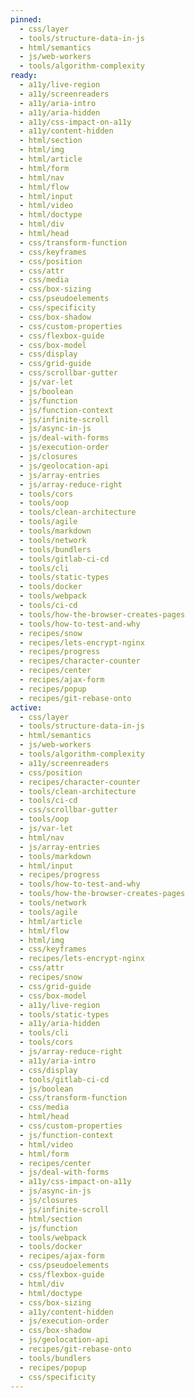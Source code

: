 ```yaml
---
pinned:
  - css/layer
  - tools/structure-data-in-js
  - html/semantics
  - js/web-workers
  - tools/algorithm-complexity
ready:
  - a11y/live-region
  - a11y/screenreaders
  - a11y/aria-intro
  - a11y/aria-hidden
  - a11y/css-impact-on-a11y
  - a11y/content-hidden
  - html/section
  - html/img
  - html/article
  - html/form
  - html/nav
  - html/flow
  - html/input
  - html/video
  - html/doctype
  - html/div
  - html/head
  - css/transform-function
  - css/keyframes
  - css/position
  - css/attr
  - css/media
  - css/box-sizing
  - css/pseudoelements
  - css/specificity
  - css/box-shadow
  - css/custom-properties
  - css/flexbox-guide
  - css/box-model
  - css/display
  - css/grid-guide
  - css/scrollbar-gutter
  - js/var-let
  - js/boolean
  - js/function
  - js/function-context
  - js/infinite-scroll
  - js/async-in-js
  - js/deal-with-forms
  - js/execution-order
  - js/closures
  - js/geolocation-api
  - js/array-entries
  - js/array-reduce-right
  - tools/cors
  - tools/oop
  - tools/clean-architecture
  - tools/agile
  - tools/markdown
  - tools/network
  - tools/bundlers
  - tools/gitlab-ci-cd
  - tools/cli
  - tools/static-types
  - tools/docker
  - tools/webpack
  - tools/ci-cd
  - tools/how-the-browser-creates-pages
  - tools/how-to-test-and-why
  - recipes/snow
  - recipes/lets-encrypt-nginx
  - recipes/progress
  - recipes/character-counter
  - recipes/center
  - recipes/ajax-form
  - recipes/popup
  - recipes/git-rebase-onto
active:
  - css/layer
  - tools/structure-data-in-js
  - html/semantics
  - js/web-workers
  - tools/algorithm-complexity
  - a11y/screenreaders
  - css/position
  - recipes/character-counter
  - tools/clean-architecture
  - tools/ci-cd
  - css/scrollbar-gutter
  - tools/oop
  - js/var-let
  - html/nav
  - js/array-entries
  - tools/markdown
  - html/input
  - recipes/progress
  - tools/how-to-test-and-why
  - tools/how-the-browser-creates-pages
  - tools/network
  - tools/agile
  - html/article
  - html/flow
  - html/img
  - css/keyframes
  - recipes/lets-encrypt-nginx
  - css/attr
  - recipes/snow
  - css/grid-guide
  - css/box-model
  - a11y/live-region
  - tools/static-types
  - a11y/aria-hidden
  - tools/cli
  - tools/cors
  - js/array-reduce-right
  - a11y/aria-intro
  - css/display
  - tools/gitlab-ci-cd
  - js/boolean
  - css/transform-function
  - css/media
  - html/head
  - css/custom-properties
  - js/function-context
  - html/video
  - html/form
  - recipes/center
  - js/deal-with-forms
  - a11y/css-impact-on-a11y
  - js/async-in-js
  - js/closures
  - js/infinite-scroll
  - html/section
  - js/function
  - tools/webpack
  - tools/docker
  - recipes/ajax-form
  - css/pseudoelements
  - css/flexbox-guide
  - html/div
  - html/doctype
  - css/box-sizing
  - a11y/content-hidden
  - js/execution-order
  - css/box-shadow
  - js/geolocation-api
  - recipes/git-rebase-onto
  - tools/bundlers
  - recipes/popup
  - css/specificity
---
```



